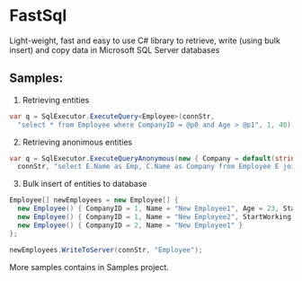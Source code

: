 # FastSql
Light-weight, fast and easy to use C# library to retrieve, write (using bulk insert) and copy data in Microsoft SQL Server databases

## Samples:

1. Retrieving  entities

  ```csharp
  var q = SqlExecutor.ExecuteQuery<Employee>(connStr, 
    "select * from Employee where CompanyID = @p0 and Age > @p1", 1, 40).ToArray();
  ```  

2. Retrieving anonimous entities

  ```csharp
  var q = SqlExecutor.ExecuteQueryAnonymous(new { Company = default(string), Emp = default(string) }, 
    connStr, "select E.Name as Emp, C.Name as Company from Employee E join Company C on E.CompanyID = C.ID").ToArray();
  ```

3. Bulk insert of entities to database

  ```csharp
  Employee[] newEmployees = new Employee[] { 
    new Employee() { CompanyID = 1, Name = "New Employee1", Age = 23, StartWorking = DateTime.UtcNow },
    new Employee() { CompanyID = 1, Name = "New Employee2", StartWorking = DateTime.UtcNow },
    new Employee() { CompanyID = 2, Name = "New Employee1" }
  };
  
  newEmployees.WriteToServer(connStr, "Employee");
  ```

More samples contains in Samples project. 


